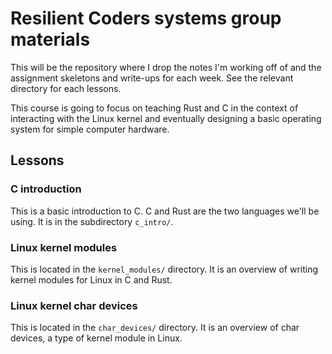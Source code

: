 # Resilient Coders systems group materials

This will be the repository where I drop the notes I'm working off of and the assignment skeletons
and write-ups for each week. See the relevant directory for each lessons.

This course is going to focus on teaching Rust and C in the context of interacting with the Linux
kernel and eventually designing a basic operating system for simple computer hardware.

## Lessons

### C introduction

This is a basic introduction to C. C and Rust are the two languages we'll be using. It is
in the subdirectory `c_intro/`.

### Linux kernel modules

This is located in the `kernel_modules/` directory. It is an overview of writing kernel modules for
Linux in C and Rust.

### Linux kernel char devices

This is located in the `char_devices/` directory. It is an overview of char devices, a type of kernel
module in Linux.
